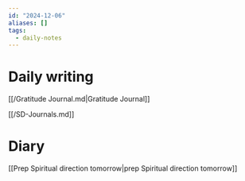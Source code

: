 ```yaml
---
id: "2024-12-06"
aliases: []
tags:
  - daily-notes
---
```


# Daily writing

[[/Gratitude Journal.md|Gratitude Journal]]

[[/SD-Journals.md]]

# Diary

[[Prep Spiritual direction tomorrow|prep Spiritual direction tomorrow]]
